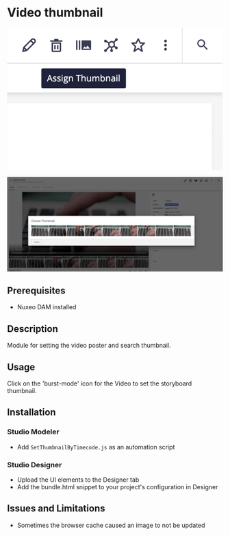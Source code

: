 # Video thumbnail

![Button](video-thumbnail1.png)

![Dialog](video-thumbnail2.png)

## Prerequisites

- Nuxeo DAM installed

## Description

Module for setting the video poster and search thumbnail.

## Usage

Click on the 'burst-mode' icon for the Video to set the storyboard thumbnail.

## Installation

### Studio Modeler

- Add `SetThumbnailByTimecode.js` as an automation script

### Studio Designer

- Upload the UI elements to the Designer tab
- Add the bundle.html snippet to your project's configuration in Designer

## Issues and Limitations

- Sometimes the browser cache caused an image to not be updated
